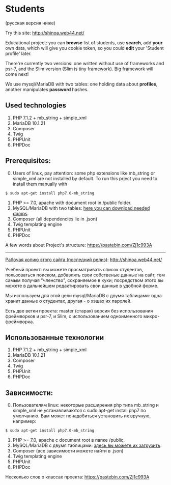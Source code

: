 # Students  
(русская версия ниже)

Try this site: http://shinoa.web44.net/

Educational project: you can **browse** list of students, use **search**, add **your** own data, which will give you cookie token, so you could **edit** your 'Student profile' later.

There're currently two versions: one written without use of frameworks and psr-7, and the Slim version (Slim is tiny framework). Big framework will come next!

We use mysql/MariaDB with two tables: one holding data about **profiles**, another manipulates **password** hashes.

## Used technologies

1. PHP 7.1.2 + mb_string + simple_xml
2. MariaDB 10.1.21
3. Composer 
4. Twig
5. PHPUnit
6. PHPDoc

## Prerequisites: 

0. Users of linux, pay attention: some php extensions like mb_string or simple_xml are not installed by default. To run this prject you need to install them manually with 
```
$ sudo apt-get install php7.0-mb_string 
```
1. PHP >= 7.0, apache with document root in /public folder.
2. MySQL/MariaDB with two tables: [here you can download needed dumps](http://zalivalka.ru/359753).
3. Composer (all dependencies lie in .json)
4. Twig templating engine
5. PHPUnit
6. PHPDoc 

A few words about Project's structure: https://pastebin.com/Zj1c993A

--- 

[Рабочая копию этого сайта (последний релиз)](http://shinoa.web44.net/): http://shinoa.web44.net/

Учебный проект: вы можете просматривать список студентов, пользоваться поиском, добавлять свои собственые данные на сайт, тем самым получая "членство", сохраняемое в куки; посредством этого вы можете в дальнейшем редактировать свои данные в удобной форме.

Мы используем для этой цели mysql/MariaDB с двумя таблицами: одна хранит данные о студентах, другая - о хэшах их паролей.

Есть две ветки проекта: master (старая) версия без использования фреймворков и psr-7, и Slim, с использованием одноименного микро-фреймворка.

## Использованные технологии

1. PHP 7.1.2 + mb_string + simple_xml
2. MariaDB 10.1.21
3. Composer 
4. Twig
5. PHPUnit
6. PHPDoc

## Зависимости: 

0. Пользователям linux: некоторые расширения php типа mb_string и simple_xml не устанавливаются с sudo apt-get install php7 по умолчанию. Вам может понадобиться установить их вручную, например:
``` 
$ sudo apt-get install php7.0-mb_string 
```
1. PHP >= 7.0, apache с document root в папке /public.
2. MySQL/MariaDB с двумя таблицами: [здесь вы можете их загрузить](http://zalivalka.ru/359753).
3. Composer (все зависимости можете найти в .json)
4. Twig templating engine
5. PHPUnit
6. PHPDoc

Несколько слов о классах проекта: https://pastebin.com/Zj1c993A


